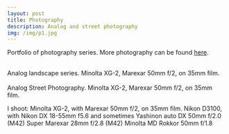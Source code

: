 ```yaml
---
layout: post
title: Photography
description: Analog and street photography
img: /img/p1.jpg
---
```


Portfolio of photography series.
More photography can be found <a href="http://www.flickr.com/photos/inzaie" target="blank">here</a>.

<div class="img_row">
	<img class="col one" src="{{ site.baseurl }}/img/a1.jpg" onmouseover="this.width=150" alt="" title=""/>
	<img class="col one" src="{{ site.baseurl }}/img/a2.jpg" alt="" title=""/>
	<img class="col one" src="{{ site.baseurl }}/img/a3.jpg" alt="" title=""/>
</div>
<div class="col three caption">
	Analog landscape series. Minolta XG-2, Marexar 50mm f/2, on 35mm film.
</div>

<div class="img_row">
	<img class="col one" src="{{ site.baseurl }}/img/s1.jpg" onmouseover="this.width=150" alt="" title=""/>
	<img class="col one" src="{{ site.baseurl }}/img/s2.jpg" alt="" title=""/>
	<img class="col one" src="{{ site.baseurl }}/img/s3.jpg" alt="" title=""/>
</div>
<div class="col three caption">
	Analog Street Photography. Minolta XG-2, Marexar 50mm f/2, on 35mm film.
</div>

<p>
I shoot:
Minolta XG-2, with Marexar 50mm f/2, on 35mm film.
Nikon D3100, with Nikon DX 18-55mm f5.6
and sometimes
Yashinon auto DX 50mm f/2.0 (M42)
Super Marexar 28mm f/2.8 (M42)
Minolta MD Rokkor 50mm f/1.8
</p>
